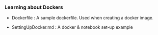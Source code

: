 ### Learning about Dockers

- Dockerfile : A sample dockerfile. Used when creating a docker image.

- SettingUpDocker.md : A docker & notebook set-up example

